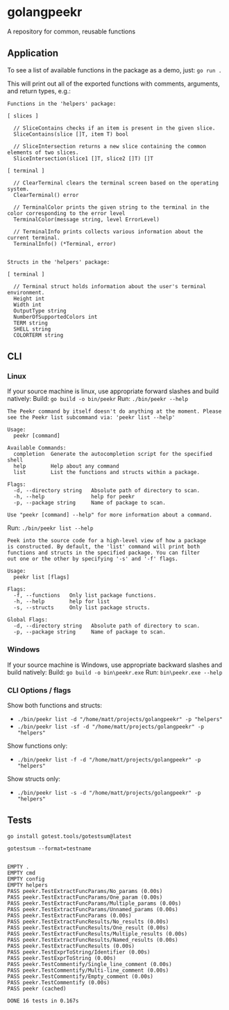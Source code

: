 # golangpeekr

A repository for common, reusable functions

## Application

To see a list of available functions in the package as a demo, just: `go run .`

This will print out all of the exported functions with comments, arguments, and return types, e.g.:

```
Functions in the 'helpers' package:

[ slices ]

  // SliceContains checks if an item is present in the given slice.
  SliceContains(slice []T, item T) bool

  // SliceIntersection returns a new slice containing the common elements of two slices.
  SliceIntersection(slice1 []T, slice2 []T) []T

[ terminal ]

  // ClearTerminal clears the terminal screen based on the operating system.
  ClearTerminal() error

  // TerminalColor prints the given string to the terminal in the color corresponding to the error level
  TerminalColor(message string, level ErrorLevel)

  // TerminalInfo prints collects various information about the current terminal.
  TerminalInfo() (*Terminal, error)


Structs in the 'helpers' package:

[ terminal ]

  // Terminal struct holds information about the user's terminal environment.
  Height int
  Width int
  OutputType string
  NumberOfSupportedColors int
  TERM string
  SHELL string
  COLORTERM string
```

## CLI

### Linux
If your source machine is linux, use appropriate forward slashes and build natively:
Build: `go build -o bin/peekr`
Run:   `./bin/peekr --help`

```
The Peekr command by itself doesn't do anything at the moment. Please
see the Peekr list subcommand via: 'peekr list --help'

Usage:
  peekr [command]

Available Commands:
  completion  Generate the autocompletion script for the specified shell
  help        Help about any command
  list        List the functions and structs within a package.

Flags:
  -d, --directory string   Absolute path of directory to scan.
  -h, --help               help for peekr
  -p, --package string     Name of package to scan.

Use "peekr [command] --help" for more information about a command.

```

Run:   `./bin/peekr list --help`

```
Peek into the source code for a high-level view of how a package
is constructed. By default, the 'list' command will print both
functions and structs in the specified package. You can filter
out one or the other by specifying '-s' and '-f' flags.

Usage:
  peekr list [flags]

Flags:
  -f, --functions   Only list package functions.
  -h, --help        help for list
  -s, --structs     Only list package structs.

Global Flags:
  -d, --directory string   Absolute path of directory to scan.
  -p, --package string     Name of package to scan.
```

### Windows
If your source machine is Windows, use appropriate backward slashes and build natively:
Build: `go build -o bin\peekr.exe`
Run:   `bin\peekr.exe --help`

### CLI Options / flags

Show both functions and structs:

* `./bin/peekr list -d "/home/matt/projects/golangpeekr" -p "helpers"`
* `./bin/peekr list -sf -d "/home/matt/projects/golangpeekr" -p "helpers"`

Show functions only:

* `./bin/peekr list -f -d "/home/matt/projects/golangpeekr" -p "helpers"`

Show structs only:
* `./bin/peekr list -s -d "/home/matt/projects/golangpeekr" -p "helpers"`

## Tests

`go install gotest.tools/gotestsum@latest`

`gotestsum --format=testname`

```

EMPTY .
EMPTY cmd
EMPTY config
EMPTY helpers
PASS peekr.TestExtractFuncParams/No_params (0.00s)
PASS peekr.TestExtractFuncParams/One_param (0.00s)
PASS peekr.TestExtractFuncParams/Multiple_params (0.00s)
PASS peekr.TestExtractFuncParams/Unnamed_params (0.00s)
PASS peekr.TestExtractFuncParams (0.00s)
PASS peekr.TestExtractFuncResults/No_results (0.00s)
PASS peekr.TestExtractFuncResults/One_result (0.00s)
PASS peekr.TestExtractFuncResults/Multiple_results (0.00s)
PASS peekr.TestExtractFuncResults/Named_results (0.00s)
PASS peekr.TestExtractFuncResults (0.00s)
PASS peekr.TestExprToString/Identifier (0.00s)
PASS peekr.TestExprToString (0.00s)
PASS peekr.TestCommentify/Single_line_comment (0.00s)
PASS peekr.TestCommentify/Multi-line_comment (0.00s)
PASS peekr.TestCommentify/Empty_comment (0.00s)
PASS peekr.TestCommentify (0.00s)
PASS peekr (cached)

DONE 16 tests in 0.167s
```